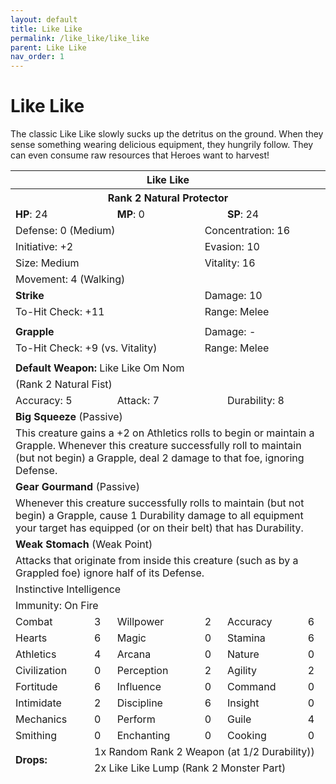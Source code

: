 ```yaml
---
layout: default
title: Like Like
permalink: /like_like/like_like
parent: Like Like
nav_order: 1
---
```


# Like Like

The classic Like Like slowly sucks up the detritus on the ground. When they sense something wearing delicious equipment, they hungrily follow. They can even consume raw resources that Heroes want to harvest!


<table class="creature-table">
  <thead>
    <tr>
      <th colspan="6" class="fs-6 text-grey-lt-000 creature-title-bg">Like Like</th>
    </tr>
    <tr>
      <th colspan="6" class="fs-5 text-grey-lt-000 creature-title-bg">Rank 2 Natural Protector</th>
    </tr>
    <tr>
      <td class="text-grey-dk-300 creature-content-bg-dark" colspan="2">
        <strong>HP</strong>: 24
      </td>
      <td class="text-grey-dk-300 creature-content-bg-dark" colspan="2">
        <strong>MP</strong>: 0
      </td>
      <td class="text-grey-dk-300 creature-content-bg-dark" colspan="2">
        <strong>SP</strong>: 24
      </td>
    </tr>
    <tr>
      <td class="text-grey-dk-300 creature-content-bg-light" colspan="3">Defense: 0 (Medium)</td>
      <td class="text-grey-dk-300 creature-content-bg-light" colspan="3">Concentration: 16</td>
    </tr>
    <tr>
      <td class="text-grey-dk-300 creature-content-bg-light" colspan="3">Initiative: +2</td>
      <td class="text-grey-dk-300 creature-content-bg-light" colspan="3">Evasion: 10</td>
    </tr>
    <tr>
      <td class="text-grey-dk-300 creature-content-bg-light" colspan="3">Size: Medium</td>
      <td class="text-grey-dk-300 creature-content-bg-light" colspan="3">Vitality: 16</td>
    </tr>
    <tr>
      <td class="text-grey-dk-300 creature-content-bg-light" colspan="6">Movement: 4 (Walking)</td>
    </tr>
    <tr>
      <td class="text-grey-dk-300 creature-content-bg-dark" colspan="3">
        <strong>Strike</strong>
      </td>
      <td class="text-grey-dk-300 creature-content-bg-dark" colspan="3">Damage: 10</td>
    </tr>
    <tr>
      <td class="text-grey-dk-300 creature-content-bg-dark" colspan="3">To-Hit Check: +11</td>
      <td class="text-grey-dk-300 creature-content-bg-dark" colspan="3">Range: Melee</td>
    </tr>
    <tr>
      <td class="text-grey-dk-300 creature-content-bg-dark fs-2" colspan="6"></td>
    </tr>
    <tr>
      <td class="text-grey-dk-300 creature-content-bg-dark" colspan="3">
        <strong>Grapple</strong>
      </td>
      <td class="text-grey-dk-300 creature-content-bg-dark" colspan="3">Damage: -</td>
    </tr>
    <tr>
      <td class="text-grey-dk-300 creature-content-bg-dark" colspan="3">To-Hit Check: +9 (vs. Vitality)</td>
      <td class="text-grey-dk-300 creature-content-bg-dark" colspan="3">Range: Melee</td>
    </tr>
    <tr>
      <td class="text-grey-dk-300 creature-content-bg-dark fs-2" colspan="6"></td>
    </tr>
    <tr>
      <td class="text-grey-dk-300 creature-content-bg-dark" colspan="6">
        <strong>Default Weapon: </strong>Like Like Om Nom
      </td>
    </tr>
    <tr>
      <td class="text-grey-dk-300 creature-content-bg-dark" colspan="6">(Rank 2 Natural Fist)</td>
    </tr>
    <tr>
      <td class="text-grey-dk-300 creature-content-bg-dark" colspan="2">Accuracy: 5</td>
      <td class="text-grey-dk-300 creature-content-bg-dark" colspan="2">Attack: 7</td>
      <td class="text-grey-dk-300 creature-content-bg-dark" colspan="2">Durability: 8</td>
    </tr>
    <tr>
      <td class="text-grey-dk-300 creature-content-bg-light" colspan="6">
        <strong>Big Squeeze</strong> (Passive)
      </td>
    </tr>
    <tr>
      <td class="text-grey-dk-300 creature-content-bg-light fs-2" colspan="6">This creature gains a +2 on Athletics rolls to begin or maintain a Grapple. Whenever this creature successfully roll to maintain (but not begin) a Grapple, deal 2 damage to that foe, ignoring Defense.</td>
    </tr>
    <tr>
      <td class="text-grey-dk-300 creature-content-bg-light" colspan="6">
        <strong>Gear Gourmand</strong> (Passive)
      </td>
    </tr>
    <tr>
      <td class="text-grey-dk-300 creature-content-bg-light fs-2" colspan="6">Whenever this creature successfully rolls to maintain (but not begin) a Grapple, cause 1 Durability damage to all equipment your target has equipped (or on their belt) that has Durability.</td>
    </tr>
    <tr>
      <td class="text-grey-dk-300 creature-content-bg-light" colspan="6">
        <strong>Weak Stomach</strong> (Weak Point)
      </td>
    </tr>
    <tr>
      <td class="text-grey-dk-300 creature-content-bg-light fs-2" colspan="6">Attacks that originate from inside this creature (such as by a Grappled foe) ignore half of its Defense.</td>
    </tr>
    <tr>
      <td class="text-grey-dk-300 creature-content-bg-dark fs-4" colspan="6">Instinctive Intelligence</td>
    </tr>
    <tr>
      <td class="text-grey-dk-300 creature-content-bg-dark fs-4" colspan="6">Immunity: On Fire</td>
    </tr>
    <tr>
      <td class="text-grey-dk-300 creature-content-bg-dark fs-2">Combat</td>
      <td class="text-grey-dk-300 creature-content-bg-dark fs-2">3</td>
      <td class="text-grey-dk-300 creature-content-bg-dark fs-2">Willpower</td>
      <td class="text-grey-dk-300 creature-content-bg-dark fs-2">2</td>
      <td class="text-grey-dk-300 creature-content-bg-dark fs-2">Accuracy</td>
      <td class="text-grey-dk-300 creature-content-bg-dark fs-2">6</td>
    </tr>
    <tr class="text-grey-dk-300 creature-content-bg-dark fs-2">
      <td class="text-grey-dk-300 creature-content-bg-dark fs-2">Hearts</td>
      <td class="text-grey-dk-300 creature-content-bg-dark fs-2">6</td>
      <td class="text-grey-dk-300 creature-content-bg-dark fs-2">Magic</td>
      <td class="text-grey-dk-300 creature-content-bg-dark fs-2">0</td>
      <td class="text-grey-dk-300 creature-content-bg-dark fs-2">Stamina</td>
      <td class="text-grey-dk-300 creature-content-bg-dark fs-2">6</td>
    </tr>
    <tr class="text-grey-dk-300 creature-content-bg-dark fs-2">
      <td class="text-grey-dk-300 creature-content-bg-dark fs-2">Athletics</td>
      <td class="text-grey-dk-300 creature-content-bg-dark fs-2">4</td>
      <td class="text-grey-dk-300 creature-content-bg-dark fs-2">Arcana</td>
      <td class="text-grey-dk-300 creature-content-bg-dark fs-2">0</td>
      <td class="text-grey-dk-300 creature-content-bg-dark fs-2">Nature</td>
      <td class="text-grey-dk-300 creature-content-bg-dark fs-2">0</td>
    </tr>
    <tr class="text-grey-dk-300 creature-content-bg-dark fs-2">
      <td class="text-grey-dk-300 creature-content-bg-dark fs-2">Civilization</td>
      <td class="text-grey-dk-300 creature-content-bg-dark fs-2">0</td>
      <td class="text-grey-dk-300 creature-content-bg-dark fs-2">Perception</td>
      <td class="text-grey-dk-300 creature-content-bg-dark fs-2">2</td>
      <td class="text-grey-dk-300 creature-content-bg-dark fs-2">Agility</td>
      <td class="text-grey-dk-300 creature-content-bg-dark fs-2">2</td>
    </tr>
    <tr class="text-grey-dk-300 creature-content-bg-dark fs-2">
      <td class="text-grey-dk-300 creature-content-bg-dark fs-2">Fortitude</td>
      <td class="text-grey-dk-300 creature-content-bg-dark fs-2">6</td>
      <td class="text-grey-dk-300 creature-content-bg-dark fs-2">Influence</td>
      <td class="text-grey-dk-300 creature-content-bg-dark fs-2">0</td>
      <td class="text-grey-dk-300 creature-content-bg-dark fs-2">Command</td>
      <td class="text-grey-dk-300 creature-content-bg-dark fs-2">0</td>
    </tr>
    <tr class="text-grey-dk-300 creature-content-bg-dark fs-2">
      <td class="text-grey-dk-300 creature-content-bg-dark fs-2">Intimidate</td>
      <td class="text-grey-dk-300 creature-content-bg-dark fs-2">2</td>
      <td class="text-grey-dk-300 creature-content-bg-dark fs-2">Discipline</td>
      <td class="text-grey-dk-300 creature-content-bg-dark fs-2">6</td>
      <td class="text-grey-dk-300 creature-content-bg-dark fs-2">Insight</td>
      <td class="text-grey-dk-300 creature-content-bg-dark fs-2">0</td>
    </tr>
    <tr class="text-grey-dk-300 creature-content-bg-dark fs-2">
      <td class="text-grey-dk-300 creature-content-bg-dark fs-2">Mechanics</td>
      <td class="text-grey-dk-300 creature-content-bg-dark fs-2">0</td>
      <td class="text-grey-dk-300 creature-content-bg-dark fs-2">Perform</td>
      <td class="text-grey-dk-300 creature-content-bg-dark fs-2">0</td>
      <td class="text-grey-dk-300 creature-content-bg-dark fs-2">Guile</td>
      <td class="text-grey-dk-300 creature-content-bg-dark fs-2">4</td>
    </tr>
    <tr class="text-grey-dk-300 creature-content-bg-dark fs-2">
      <td class="text-grey-dk-300 creature-content-bg-dark fs-2">Smithing</td>
      <td class="text-grey-dk-300 creature-content-bg-dark fs-2">0</td>
      <td class="text-grey-dk-300 creature-content-bg-dark fs-2">Enchanting</td>
      <td class="text-grey-dk-300 creature-content-bg-dark fs-2">0</td>
      <td class="text-grey-dk-300 creature-content-bg-dark fs-2">Cooking</td>
      <td class="text-grey-dk-300 creature-content-bg-dark fs-2">0</td>
    </tr>
    <tr>
      <td class="text-grey-dk-300 creature-content-bg-light" rowspan="2">
        <strong>Drops:</strong>
      </td>
      <td class="text-grey-dk-300 creature-content-bg-light" colspan="5">1x Random Rank 2 Weapon (at 1/2 Durability))</td>
    </tr>
    <tr>
      <td class="text-grey-dk-300 creature-content-bg-light" colspan="5">2x Like Like Lump (Rank 2 Monster Part)</td>
    </tr>
  </thead>
</table>
